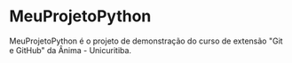 # MeuProjetoPython
MeuProjetoPython é o projeto de demonstração do curso de extensão "Git e GitHub" da Ânima - Unicuritiba.
